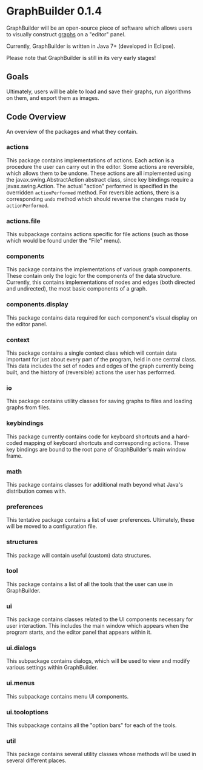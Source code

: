 # GraphBuilder 0.1.4

GraphBuilder will be an open-source piece of software which allows users to visually construct [graphs](https://en.wikipedia.org/wiki/Graph_(abstract_data_type)) on a "editor" panel.

Currently, GraphBuilder is written in Java 7+ (developed in Eclipse).

Please note that GraphBuilder is still in its very early stages!

## Goals

Ultimately, users will be able to load and save their graphs, run algorithms on them, and export them as images.

## Code Overview

An overview of the packages and what they contain.

### actions

This package contains implementations of actions. Each action is a procedure the user can carry out in the editor. Some actions are reversible, which allows them to be undone. These actions are all implemented using the javax.swing.AbstractAction abstract class, since key bindings require a javax.swing.Action. The actual "action" performed is specified in the overridden `actionPerformed` method. For reversible actions, there is a corresponding `undo` method which should reverse the changes made by `actionPerformed`.

### actions.file

This subpackage contains actions specific for file actions (such as those which would be found under the "File" menu).

### components

This package contains the implementations of various graph components. These contain only the logic for the components of the data structure. Currently, this contains implementations of nodes and edges (both directed and undirected), the most basic components of a graph.

### components.display

This package contains data required for each component's visual display on the editor panel.

### context

This package contains a single context class which will contain data important for just about every part of the program, held in one central class. This data includes the set of nodes and edges of the graph currently being built, and the history of (reversible) actions the user has performed.

### io

This package contains utility classes for saving graphs to files and loading graphs from files.

### keybindings

This package currently contains code for keyboard shortcuts and a hard-coded mapping of keyboard shortcuts and corresponding actions. These key bindings are bound to the root pane of GraphBuilder's main window frame.

### math

This package contains classes for additional math beyond what Java's distribution comes with.

### preferences

This tentative package contains a list of user preferences. Ultimately, these will be moved to a configuration file.

### structures

This package will contain useful (custom) data structures.

### tool

This package contains a list of all the tools that the user can use in GraphBuilder.

### ui

This package contains classes related to the UI components necessary for user interaction. This includes the main window which appears when the program starts, and the editor panel that appears within it.

### ui.dialogs

This subpackage contains dialogs, which will be used to view and modify various settings within GraphBuilder.

### ui.menus

This subpackage contains menu UI components.

### ui.tooloptions

This subpackage contains all the "option bars" for each of the tools.

### util

This package contains several utility classes whose methods will be used in several different places.
